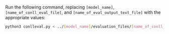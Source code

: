 Run the following command, replacing `[model_name]`, `[name_of_conll_eval_file]`, and `[name_of_eval_output_text_file]` with the appropriate values:

```bash
python3 conlleval.py < ../[model_name]/evaluation_files/[name_of_conll_eval_file] > ../[model_name]/evaluation_files/[name_of_eval_output_text_file]

